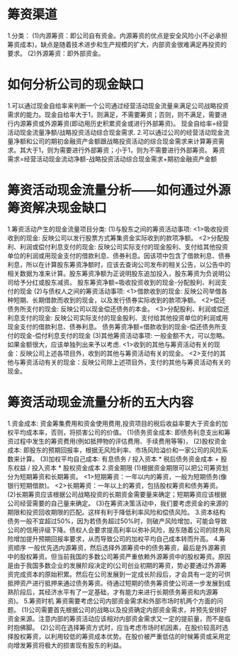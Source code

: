 # 筹资渠道
1.分类：
  (1)内源筹资：即公司自有资金。内源筹资的优点是安全风险小(不必承担筹资成本)，缺点是随着技术进步和生产规模的扩大，内部资金很难满足再投资的要求。
  (2)外源筹资：即外部资金。
# 如何分析公司的现金缺口
  1.可以通过现金自给率来判断一个公司通过经营活动现金流量来满足公司战略投资需求的能力。现金自给率大于1，则满足，不需要筹资；否则，则不满足，需要进行内源筹资或外源筹资(即动用历史积累资金或进行外部筹资)。
    现金自给率=经营活动现金流量净额/战略投资活动综合现金需求.
  2.可以通过公司的经营活动现金流量净额和公司的期初金融资产金额跟战略投资活动的综合现金需求来计算筹资需求。其大于1，则为需要进行外部筹资；小于1，则为不需要进行外部筹资。
    筹资需求=经营活动现金流动净额-战略投资活动综合现金需求+期初金融资产金额
# 筹资活动现金流量分析——如何通过外源筹资解决现金缺口
  1.筹资活动产生的现金流量项目分类:
    (1)与股东之间的筹资活动事项:
      <1>吸收投资收到的现金: 反映公司以发行股票方式筹集资金实际收到的款项净额。
      <2>分配股利、利润或偿付利息支付的现金: 反映公司实际支付的现金股利、支付给其他投资单位的利润或用现金支付的借款利息、债券利息。因该项中包含了借款利息、债券利息，所以在计算股东筹资净额时，应该去查询公司发布的相关公告，以公告中的相关数据为准来计算。股东筹资净额为正说明股东追加投入，股东筹资为负说明公司给予分红或股东减资。
      股东筹资净额=吸收投资收到的现金-分配股利、利润支付的现金
    (2)与债权人之间的筹资活动事项: 
      <1>借款收到的现金: 反映公司举借各种短期、长期借款而收到的现金，以及发行债券实际收到的款项净额。
      <2>偿还债务所支付的现金: 反映公司以现金偿还债务的本金。
      <3>分配股利、利润或偿还利息支付的现金: 反映公司实际支付的现金股利、支付给其他投资单位的利润或用现金支付的借款利息、债券利息。
        债务筹资净额=借款收到的现金-偿还债务所支付的现金-偿付利息支付的现金
    (3)其他筹资活动事项: 一般金额不大，可以忽略。如果金额很大，应该单独列出来予以考虑.
      <1>收到的其他与筹资活动有关的现金：反映公司上述各项目外，收到的其他与筹资活动有关的现金。
      <2>支付的其他与筹资活动有关的现金：反映公司除上述项目外，支付的其他与筹资活动有关的现金。
# 筹资活动现金流量分析的五大内容
1.资金成本: 资金筹集费用和资金使用费用,投资项目的税后收益率要大于资金的加权平均成本率，否则，将损害公司的价值。
  (1)债务资金成本: 即债务利息支出和筹资过程中发生的筹资费用(例如抵押物的评估费用、手续费用等等)，
  (2)股权资金成本: 即股东的预期回报率，根据无风险利率、市场风险溢价和一家公司的风险系数来计算。
  (3)加权平均自己成本: 有息债务 / 投入资本 * 税后债务资金成本 + 股东权益 / 投入资本 * 股权资金成本
2.资金期限
  (1)根据资金期限可以把公司筹资划分为短期筹资和长期筹资。
     <1>短期筹资：一年以内的筹资，一般为短期债务(像银行短期借款)。
     <2>长期筹资：一年以上的筹资，包括股权筹资和债务筹资。
  (2)长期筹资应该根据公司战略投资的长期资金需要量来确定；短期筹资应该根据公司经营需要的自己量来确定。 
  (3)在筹资决策活动中，我们要考虑资金的来源的期限和投资回收期限的匹配。这样有利于降低利率风险和偿债风险。
3.资本结构 
  债务一般不宜超过50%，因为若债务超过50%时，则破产风险增加，可能会导致公司的信用评级下降。债权人会要求提高利率以弥补风险，股东随着公司的财务风险增加提升预期回报率要求，从而导致公司的加权平均自己成本转而升高。
4.筹资顺序
  一般优先选内源筹资，然后选择外源筹资中的债务筹资，最后是外源筹资中的股权筹资。但当前我国的多数公司筹资严重依赖外源筹资中的股权筹资。原因是由于我国多数企业的发展阶段决定的(公司创业初期的筹资，势必要通过外源筹资完成资本的原始积累。然后在公司发展到一定成长阶段后，才会具有一定的可供抵押资产进行抵押来通过债务筹资。待通过短期的债务筹资使公司进一步发展到成熟阶段后，其经济水平有了一定基础，才有能力来进行长期债务筹资和内源筹资)。
5.筹资时机
  筹资需要考虑公司内部资金需求和外部市场时机两个方面的问题。
  (1)公司需要首先根据公司的战略以及投资确定内部资金需求，并预先安排好资金来源。注意内部的筹资活动应该相对内部资金需求又一定的提前量，而不是临时抱佛脚。
  (2)公司在选择筹资方式时，应当考虑市场时机因素，在股价较高时选择股权筹资，以利用较低的筹资成本优势。在股价被严重低估的时候筹资或采用定向增发筹资将极大的损害现有股东的利益。

